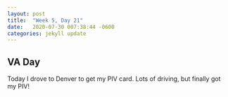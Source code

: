 ```yaml
---
layout: post
title:  "Week 5, Day 21"
date:   2020-07-30 007:38:44 -0600
categories: jekyll update
---
```


## VA Day

Today I drove to Denver to get my PIV card. Lots of driving, but finally got my PIV!